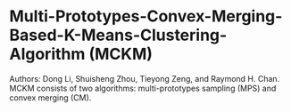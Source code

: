# Multi-Prototypes-Convex-Merging-Based-K-Means-Clustering-Algorithm (MCKM)
Authors: Dong Li, Shuisheng Zhou, Tieyong Zeng, and Raymond H. Chan.
MCKM consists of two algorithms: multi-prototypes sampling (MPS) and convex merging (CM).


